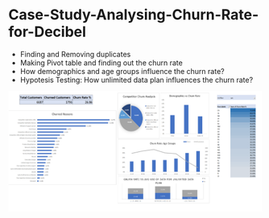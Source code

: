 # Case-Study-Analysing-Churn-Rate-for-Decibel

- Finding and Removing duplicates 
- Making Pivot table and finding out the churn rate
- How demographics and age groups influence the churn rate?
- Hypotesis Testing: How unlimited data plan influences the churn rate?

![Alt text](Dashboard.png)

